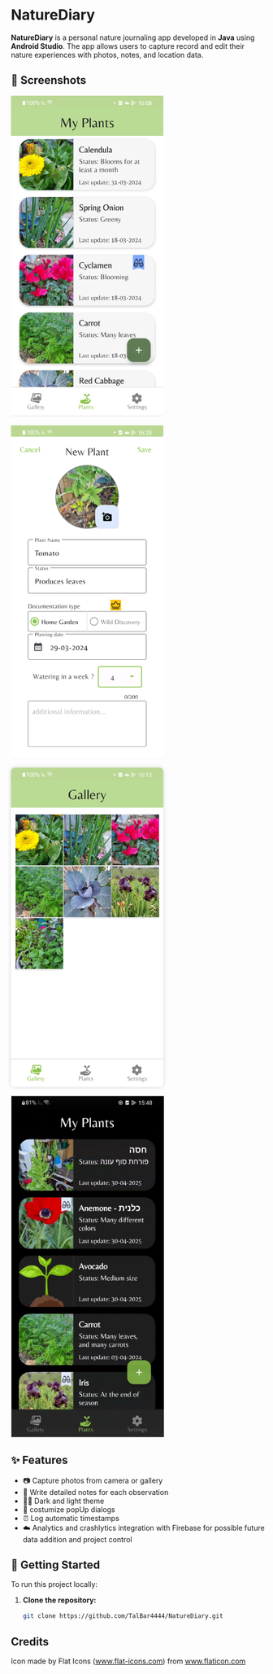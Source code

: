 # NatureDiary

**NatureDiary** is a personal nature journaling app developed in **Java** using **Android Studio**. 
The app allows users to capture record and edit their nature experiences with photos, notes, and location data.

## 📸 Screenshots

<p align="start">
   <img src="screenshots/main.png" alt="main" width="300"/>
</p>  

<p align="start">
   <img src="screenshots/newPlant.png" alt="Add new plant Activity" width="300"/>
</p>

<p align="start">
   <img src="screenshots/gallery.png" alt="Gallery" width="300" style="box-shadow: 0px 0px 10px rgba(0,0,0,0.15); border-radius: 8px;" />
</p>

<p align="start">
   <img src="screenshots/darkMode.png" alt="Dark Mode" width="300" style="border:1px solid #ccc;"/>
</p>

## ✨ Features

- 📷 Capture photos from camera or gallery  
- 📝 Write detailed notes for each observation  
- 🌙🔆 Dark and light theme
- 🎉 costumize popUp dialogs
- ⏰ Log automatic timestamps
- ☁️ Analytics and crashlytics integration with Firebase for possible future data addition and project control

## 🚀 Getting Started

To run this project locally:

1. **Clone the repository:**
   ```bash
   git clone https://github.com/TalBar4444/NatureDiary.git
   

## Credits
Icon made by Flat Icons (www.flat-icons.com) from www.flaticon.com
